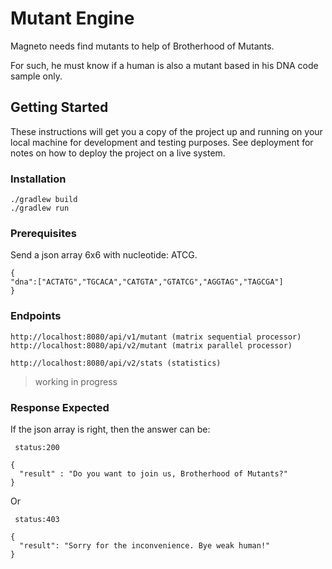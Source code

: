 # Mutant Engine

Magneto needs find mutants to help of Brotherhood of Mutants.

For such, he must know if a human is also a mutant based in his DNA code sample only.

## Getting Started

These instructions will get you a copy of the project up and running on your local machine for development and testing purposes. See deployment for notes on how to deploy the project on a live system.

### Installation

```
./gradlew build
./gradlew run
```

### Prerequisites

Send a json array 6x6 with nucleotide: ATCG.
 

```
{
"dna":["ACTATG","TGCACA","CATGTA","GTATCG","AGGTAG","TAGCGA"]
}
```

### Endpoints
```
http://localhost:8080/api/v1/mutant (matrix sequential processor)
http://localhost:8080/api/v2/mutant (matrix parallel processor)
```
```
http://localhost:8080/api/v2/stats (statistics)
```
> working in progress

### Response Expected

If the json array is right, then the answer can be:

``` status:200```
```
{
  "result" : "Do you want to join us, Brotherhood of Mutants?"
}
```

Or

``` status:403```
```
{
  "result": "Sorry for the inconvenience. Bye weak human!"
}
```
